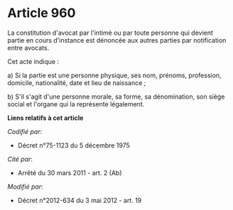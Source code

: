 # Article 960

La constitution d'avocat par l'intimé ou par toute personne qui devient partie en cours d'instance est dénoncée aux autres
parties par notification entre avocats. 

Cet acte indique : 

a) Si la partie est une personne physique, ses nom, prénoms, profession, domicile, nationalité, date et lieu de naissance ; 

b) S'il s'agit d'une personne morale, sa forme, sa dénomination, son siège social et l'organe qui la représente légalement.

**Liens relatifs à cet article**

_Codifié par_:

  - Décret n°75-1123 du 5 décembre 1975

_Cité par_:

  - Arrêté du 30 mars 2011 - art. 2 (Ab)

_Modifié par_:

  - Décret n°2012-634 du 3 mai 2012 - art. 19
